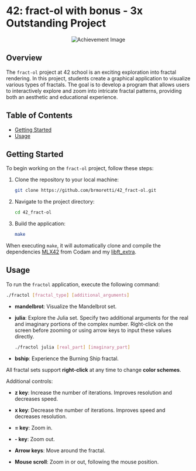 # 42: fract-ol with bonus - 3x Outstanding Project
<p align="center">
  <img src="https://game.42sp.org.br/static/assets/achievements/fract-olm.png" alt="Achievement Image"><br>
</p>

## Overview

The `fract-ol` project at 42 school is an exciting exploration into fractal rendering. In this project, students create a graphical application to visualize various types of fractals. The goal is to develop a program that allows users to interactively explore and zoom into intricate fractal patterns, providing both an aesthetic and educational experience.

## Table of Contents

- [Getting Started](#getting-started)
- [Usage](#usage)

## Getting Started

To begin working on the `fract-ol` project, follow these steps:

1. Clone the repository to your local machine:

    ```bash
    git clone https://github.com/brmoretti/42_fract-ol.git
    ```

2. Navigate to the project directory:

    ```bash
    cd 42_fract-ol
    ```

4. Build the application:

    ```bash
    make
    ```
When executing `make`, it will automatically clone and compile the dependencies <a href="https://github.com/codam-coding-college/MLX42">MLX42</a> from Codam and my <a href="https://github.com/brmoretti/42_libft_extra">libft_extra</a>.

## Usage

To run the `fractol` application, execute the following command:

```bash
./fractol [fractal_type] [additional_arguments]
```
- **mandelbrot**: Visualize the Mandelbrot set.

- **julia**: Explore the Julia set. Specify two additional arguments for the real and imaginary portions of the complex number. Right-click on the screen before zooming or using arrow keys to input these values directly.

  ```bash
  ./fractol julia [real_part] [imaginary_part]
  ```
- **bship**: Experience the Burning Ship fractal.

All fractal sets support **right-click** at any time to change **color schemes**.

Additional controls:

- **z key**: Increase the number of iterations. Improves resolution and decreases speed.

- **x key**: Decrease the number of iterations. Improves speed and decreases resolution.

- **= key**: Zoom in.

- **- key**: Zoom out.

- **Arrow keys**: Move around the fractal.

- **Mouse scroll**: Zoom in or out, following the mouse position.

